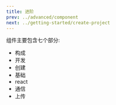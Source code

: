 ```yaml
---
title: 进阶
prev: ../advanced/component
next: ../getting-started/create-project
---
```


组件主要包含七个部分:

- 构成
- 开发
- 创建
- 基础
- react
- 通信
- 上传
